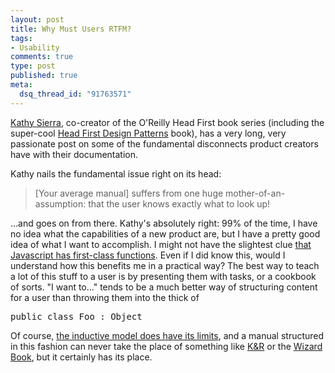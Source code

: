 ```yaml
--- 
layout: post
title: Why Must Users RTFM?
tags: 
- Usability
comments: true
type: post
published: true
meta: 
  dsq_thread_id: "91763571"
---
```

<a href="http://headrush.typepad.com/about.html">Kathy Sierra</a>, co-creator of the O'Reilly Head First book series (including the super-cool <a href="http://www.amazon.com/gp/redirect.html?link_code=ur2&tag=sixdollarchim-20&camp=1789&creative=9325&location=%2Fexec%2Fobidos%2FASIN%2F0596007124">Head First Design Patterns</a> book), has a very long, very passionate post on some of the fundamental disconnects product creators have with their documentation.

  Kathy nails the fundamental issue right on its head:
  <blockquote>[Your average manual] suffers from one huge mother-of-an-assumption: that the user knows exactly what to look up!</blockquote>

  ...and goes on from there. Kathy's absolutely right: 99% of the time, I have no idea what the capabilities of a new product are, but I have a pretty good idea of what I want to accomplish. I might not have the slightest clue <a href="http://www.joelonsoftware.com/items/2006/08/01.html">that Javascript has first-class functions</a>. Even if I did know this, would I understand how this benefits me in a practical way? The best way to teach a lot of this stuff to a user is by presenting them with tasks, or a cookbook of sorts. "I want to..." tends to be a much better way of structuring content for a user than throwing them into the thick of <pre>public class Foo : Object</pre>

  Of course, <a href="http://www.brethorsting.com/uidesign/2006/08/creating_inductive_user_interf.html">the inductive model does have its limits</a>, and a manual structured in this fashion can never take the place of something like <a href="http://www.amazon.com/gp/redirect.html?link_code=ur2&tag=sixdollarchim-20&camp=1789&creative=9325&location=%2FC-Programming-Language-2nd%2Fdp%2F0131103628">K&amp;R</a> or the <a href="http://www.amazon.com/gp/redirect.html?link_code=ur2&tag=sixdollarchim-20&camp=1789&creative=9325&location=%2FStructure-Interpretation-Computer-Programs-Engineering%2Fdp%2F0262011530">Wizard Book</a>, but it certainly has its place.

